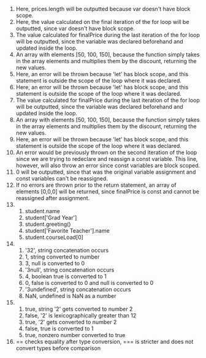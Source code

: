 1. Here, prices.length will be outputted because var doesn't have block scope.
2. Here, the value calculated on the final iteration of the for loop will be outputted, since var doesn't have block scope. 
3. The value calculated for finalPrice during the last iteration of the for loop will be outputted, since the variable was declared beforehand and updated inside the loop.
4. An array with elements [50, 100, 150], because the function simply takes in the array elements and multiplies them by the discount, returning the new values. 
5. Here, an error will be thrown because 'let' has block scope, and this statement is outside the scope of the loop where it was declared.
6. Here, an error will be thrown because 'let' has block scope, and this statement is outside the scope of the loop where it was declared.
7. The value calculated for finalPrice during the last iteration of the for loop will be outputted, since the variable was declared beforehand and updated inside the loop.
8. An array with elements [50, 100, 150], because the function simply takes in the array elements and multiplies them by the discount, returning the new values. 
9. Here, an error will be thrown because 'let' has block scope, and this statement is outside the scope of the loop where it was declared.
10. An error would be previously thrown on the second iteration of the loop since we are trying to redeclare and reassign a const variable. This line, however, will also throw an error since const variables are block scoped.
11. 0 will be outputted, since that was the original variable assignment and const variables can't be reassigned. 
12. If no errors are thrown prior to the return statement, an array of elements [0,0,0] will be returned, since finalPrice is const and cannot be reassigned after assignment. 
13.
	1. student.name
	2. student['Grad Year']
	3. student.greeting()
	4. student['Favorite Teacher'].name
	5. student.courseLoad[0]
14. 
	1. '32', string concatenation occurs
	2. 1, string converted to number
	3. 3, null is converted to 0 
	4. '3null', string concatenation occurs
	5. 4, boolean true is converted to 1
	6. 0, false is converted to 0 and null is converted to 0
	7. '3undefined', string concatenation occurs
	8. NaN, undefined is NaN as a number
15.
	1. true, string '2' gets converted to number 2
	2. false, '2' is lexicographically greater than 12
	3. true, '2' gets converted to number 2
	4. false, true is converted to 1
	5. true, nonzero number converted to true
16. == checks equality after type conversion, === is stricter and does not convert types before comparison
